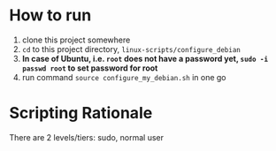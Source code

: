 # How to run
1. clone this project somewhere
2. `cd` to this project directory, `linux-scripts/configure_debian`
3. **In case of Ubuntu, i.e. `root` does not have a password yet, `sudo -i passwd root` to set password for root**
4. run command `source configure_my_debian.sh` in one go

# Scripting Rationale
There are 2 levels/tiers: sudo, normal user

